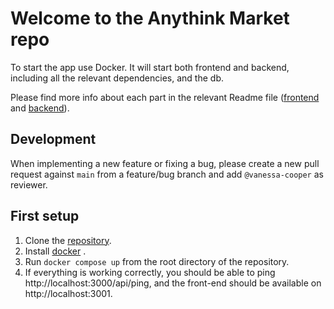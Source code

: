 # Welcome to the Anythink Market repo

To start the app use Docker. It will start both frontend and backend, including all the relevant dependencies, and the db.

Please find more info about each part in the relevant Readme file ([frontend](frontend/readme.md) and [backend](backend/README.md)).

## Development

When implementing a new feature or fixing a bug, please create a new pull request against `main` from a feature/bug branch and add `@vanessa-cooper` as reviewer.

## First setup

1. Clone the [repository](https://github.com/ObelusFamily/Anythink-Market-syzi3).
2. Install [docker](https://docs.docker.com/get-docker/) .
3. Run `docker compose up` from the root directory of the repository.
4. If everything is working correctly, you should be able to ping http://localhost:3000/api/ping, and the front-end should be available on http://localhost:3001.